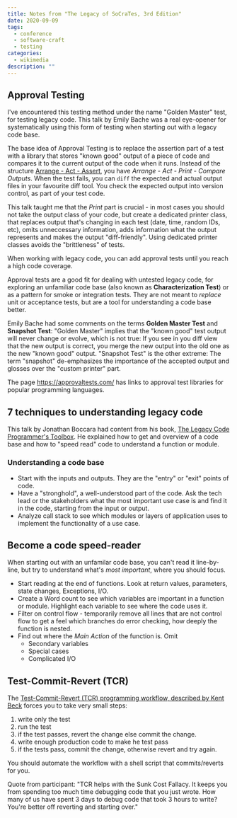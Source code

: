 ```yaml
---
title: Notes from "The Legacy of SoCraTes, 3rd Edition"
date: 2020-09-09
tags:
  - conference
  - software-craft
  - testing
categories:
  - wikimedia
description: ""
---
```


## Approval Testing
I've encountered this testing method under the name "Golden Master" test,
for testing legacy code. This talk by Emily Bache was a real eye-opener for
systematically using this form of testing when starting out with
a legacy code base.

The base idea of Approval Testing is to replace the assertion part of a
test with a library that stores "known good" output of a piece of code and
compares it to the current output of the code when it runs. Instead of the
structure 
[Arrange - Act - Assert](http://wiki.c2.com/?ArrangeActAssert), you have
*Arrange - Act - Print - Compare Outputs*. When the test fails, you can `diff`
the expected and actual output files in your favourite diff tool. You
check the expected output into version control, as part of your test code. 

This talk taught me that the *Print* part is crucial - in most cases you
should not take the output class of your code, but create a dedicated
printer class, that replaces output that's changing in each test (date,
time, random IDs, etc), omits unneccessary information, adds information
what the output represents and makes the output "diff-friendly". Using
dedicated printer classes avoids the "brittleness" of tests.

When working with legacy code, you can add approval tests until you reach
a high code coverage.

Approval tests are a good fit for dealing with untested legacy code, for
exploring an unfamiliar code base (also known as **Characterization
Test**) or as a pattern for smoke or integration tests. They are not meant
to *replace* unit or acceptance tests, but are a tool for 
understanding a code base better.

Emily Bache had some comments on the terms **Golden Master Test** and
**Snapshot Test**: "Golden Master" implies that the "known good" test output
will never change or evolve, which is not true: If you see in you diff
view that the new output is correct, you merge the new output into the old
one as the new "known good" output. "Snapshot Test" is the other extreme:
The term "snapshot" de-emphasizes the importance of the accepted output
and glosses over the "custom printer" part.

The page https://approvaltests.com/ has links to approval test libraries for
popular programming languages.


## 7 techniques to understanding legacy code
This talk by Jonathan Boccara had content from his book, [The Legacy
Code Programmer's Toolbox](https://leanpub.com/legacycode). He explained
how to get and overview of a code base and how to "speed read" code to
understand a function or module.

### Understanding a code base

* Start with the inputs and outputs. They are the "entry" or "exit" points
  of code. 
* Have a "stronghold", a well-understood part of the code. Ask the tech
  lead or the stakeholders what the most important use case is and find it
  in the code, starting from the input or output.
* Analyze call stack to see which modules or layers of application uses to
  implement the functionality of a use case.
  
## Become a code speed-reader

When starting out with an unfamilar code base, you can't read it
line-by-line, but try to understand what's *most important*, where you
should focus. 

* Start reading at the end of functions. Look at return
  values, parameters, state changes, Exceptions, I/O.
* Create a Word count to see which variables are important in a function
  or module. Highlight each variable to see where the code uses it. 
* Filter on control flow - temporarily remove all lines that are not
  control flow to get a feel which branches do error checking, how deeply
  the function is nested. 
* Find out where the *Main Action* of the function is. Omit
	* Secondary variables
	* Special cases
	* Complicated I/O

## Test-Commit-Revert (TCR)

The [Test-Commit-Revert (TCR) programming workflow, described by Kent
Beck](https://medium.com/@kentbeck_7670/test-commit-revert-870bbd756864)
forces you to take very small steps:

1. write only the test
2. run the test
3. if the test passes, revert the change else commit the change.
4. write enough production code to make he test pass
5. if the tests pass, commit the change, otherwise revert and try again.

You should automate the workflow with a shell script that commits/reverts
for you.

Quote from participant: "TCR helps with the Sunk Cost Fallacy. It keeps you from spending too much time debugging code that you just wrote. How many of us have spent 3 days to debug code that took 3 hours to write? You're better off reverting and starting over."


